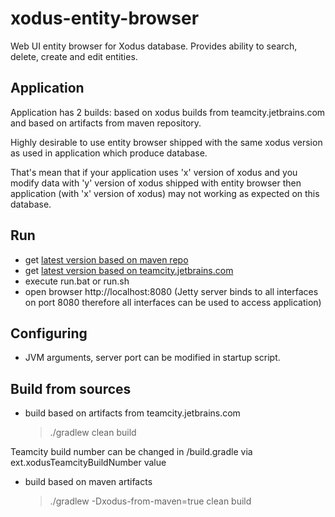 # xodus-entity-browser
Web UI entity browser for Xodus database. Provides ability to search, delete, create and edit entities.

## Application

Application has 2 builds: based on xodus builds from teamcity.jetbrains.com and based on artifacts from maven repository.

Highly desirable to use entity browser shipped with the same xodus version as used in application which produce database.

That's mean that if your application uses 'x' version of xodus and you modify data with 'y' version of xodus shipped with entity browser then application (with 'x' version of xodus) may not working as expected on this database.

## Run

* get [latest version based on maven repo](https://dl.bintray.com/lehvolk/maven/com/lehvolk/xodus/entity-browser-launcher/1.0.0-20160726/:entity-browser-launcher-1.0.0-20160726.zip)
* get [latest version based on teamcity.jetbrains.com](https://dl.bintray.com/lehvolk/maven/com/lehvolk/xodus/entity-browser-launcher/1.0.2295/entity-browser-launcher-1.0.2295.zip)
* execute run.bat or run.sh
* open browser http://localhost:8080 (Jetty server binds to all interfaces on port 8080 therefore all interfaces can be
        used to access application)

## Configuring
* JVM arguments, server port can be modified in startup script.

## Build from sources

* build based on artifacts from teamcity.jetbrains.com

    >./gradlew clean build

Teamcity build number can be changed in /build.gradle via ext.xodusTeamcityBuildNumber value

* build based on maven artifacts

    >./gradlew  -Dxodus-from-maven=true clean build

